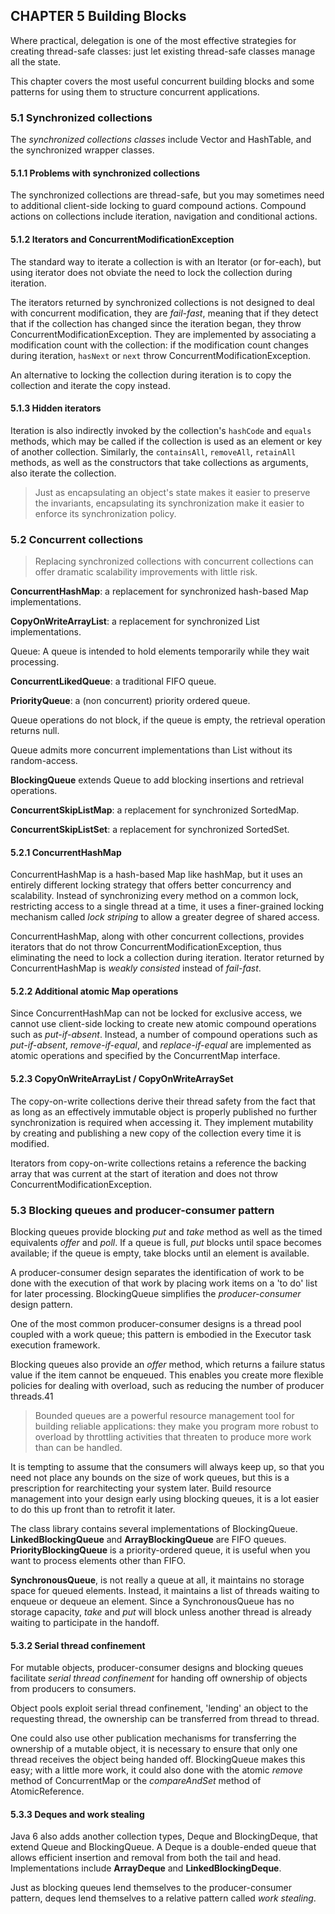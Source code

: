 ## CHAPTER 5 Building Blocks

Where practical, delegation is one of the most effective strategies for creating thread-safe classes: just let existing thread-safe classes manage all the state.

This chapter covers the most useful concurrent building blocks and some patterns for using them to structure concurrent applications.

### 5.1 Synchronized collections

The *synchronized collections classes* include Vector and HashTable, and the synchronized wrapper classes.

#### 5.1.1 Problems with synchronized collections

The synchronized collections are thread-safe, but you may sometimes need to additional client-side locking to guard compound actions. Compound actions on collections include iteration, navigation and conditional actions.

#### 5.1.2 Iterators and ConcurrentModificationException

The standard way to iterate a collection is with an Iterator (or for-each), but using iterator does not obviate the need to lock the collection during iteration.

The iterators returned by synchronized collections is not designed to deal with concurrent modification, they are *fail-fast*, meaning that if they detect that if the collection has changed since the iteration began, they throw ConcurrentModificationException. They are implemented by associating a modification count with the collection: if the modification count changes during iteration, `hasNext` or `next` throw ConcurrentModificationException.

An alternative to locking the collection during iteration is to copy the collection and iterate the copy instead.

#### 5.1.3 Hidden iterators

Iteration is also indirectly invoked by the collection's `hashCode` and `equals` methods, which may be called if the collection is used as an element or key of another collection. Similarly, the `containsAll`, `removeAll`, `retainAll` methods, as well as the constructors that take collections as arguments, also iterate the collection.

> Just as encapsulating an object's state makes it easier to preserve the invariants, encapsulating its synchronization make it easier to enforce its synchronization policy.

### 5.2 Concurrent collections

> Replacing synchronized collections with concurrent collections can offer dramatic scalability improvements with little risk.

**ConcurrentHashMap**: a replacement for synchronized hash-based Map implementations.

**CopyOnWriteArrayList**: a replacement for synchronized List implementations.

Queue: A queue is intended to hold elements temporarily while they wait processing.

**ConcurrentLikedQueue**: a traditional FIFO queue.

**PriorityQueue**: a (non concurrent) priority ordered queue.

Queue operations do not block, if the queue is empty, the retrieval operation returns null.

Queue admits more concurrent implementations than List without its random-access.

**BlockingQueue** extends Queue to add blocking insertions and retrieval operations.

**ConcurrentSkipListMap**: a replacement for synchronized SortedMap.

**ConcurrentSkipListSet**: a replacement for synchronized SortedSet.

#### 5.2.1 ConcurrentHashMap

ConcurrentHashMap is a hash-based Map like hashMap, but it uses an entirely different locking strategy that offers better concurrency and scalability. Instead of synchronizing every method on a common lock, restricting access to a single thread at a time, it uses a finer-grained locking mechanism called *lock striping* to allow a greater degree of shared access.

ConcurrentHashMap, along with other concurrent collections, provides iterators that do not throw ConcurrentModificationException, thus eliminating the need to lock a collection during iteration. Iterator returned by ConcurrentHashMap is *weakly consisted* instead of *fail-fast*.

#### 5.2.2 Additional atomic Map operations

Since ConcurrentHashMap can not be locked for exclusive access, we cannot use client-side locking to create new atomic compound operations such as *put-if-absent*. Instead, a number of compound operations such as *put-if-absent*, *remove-if-equal*, and *replace-if-equal* are implemented as atomic operations and specified by the ConcurrentMap interface.

#### 5.2.3 CopyOnWriteArrayList / CopyOnWriteArraySet

The copy-on-write collections derive their thread safety from the fact that as long as an effectively immutable object is properly published no further synchronization is required when accessing it. They implement mutability by creating and publishing a new copy of the collection every time it is modified.

Iterators from copy-on-write collections retains a reference the backing array that was current at the start of iteration and does not throw ConcurrentModificationException.

### 5.3 Blocking queues and producer-consumer pattern

Blocking queues provide blocking *put* and *take* method as well as the timed equivalents *offer* and *poll*. If a queue is full, *put* blocks until space becomes available; if the queue is empty, take blocks until an element is available.

A producer-consumer design separates the  identification of work to be done with the execution of that work by placing work items on a 'to do' list for later processing. BlockingQueue simplifies the *producer-consumer* design pattern.

One of the most common producer-consumer designs is a thread pool coupled with a work queue; this pattern is embodied in the Executor task execution framework.

Blocking queues also provide an *offer* method, which returns a failure status value if the item cannot be enqueued. This enables you create more flexible policies for dealing with overload, such as reducing the number of producer threads.41

> Bounded queues are a powerful resource management tool for building reliable applications: they make you program more robust to overload by throttling activities that threaten to produce more work than can be handled.

It is tempting to assume that the consumers will always keep up, so that you need not place any bounds on the size of work queues, but this is a prescription for rearchitecting your system later.  Build resource management into your design early using blocking queues, it is a lot easier to do this up front than to retrofit it later.

The class library contains several implementations of BlockingQueue. **LinkedBlockingQueue** and **ArrayBlockingQueue** are FIFO queues. **PriorityBlockingQueue** is a priority-ordered queue, it is useful when you want to process elements other than FIFO. 

**SynchronousQueue**, is not really a queue at all, it maintains no storage space for queued elements. Instead, it maintains a list of threads waiting to enqueue or dequeue an element. Since a SynchronousQueue has no storage capacity, *take* and *put* will block unless another thread is already waiting to participate in the handoff. 

#### 5.3.2 Serial thread confinement

For mutable objects, producer-consumer designs and blocking queues  facilitate *serial thread confinement* for handing off ownership of objects from producers to consumers.

Object pools exploit serial thread confinement, 'lending' an object to the requesting thread, the ownership can be transferred from thread to thread.

One could also use other publication mechanisms for transferring the ownership of a mutable object, it is necessary to ensure that only one thread receives the object being handed off. BlockingQueue makes this easy; with a little more work, it could also done with the atomic *remove* method of ConcurrentMap or the *compareAndSet* method of AtomicReference.

#### 5.3.3 Deques and work stealing

Java 6 also adds another collection types, Deque and BlockingDeque, that extend Queue and BlockingQueue. A Deque is a double-ended queue that allows efficient insertion and removal from both the tail and head. Implementations include **ArrayDeque** and **LinkedBlockingDeque**.

Just as blocking queues lend themselves to the producer-consumer pattern, deques lend themselves to a relative pattern called *work stealing*.

 